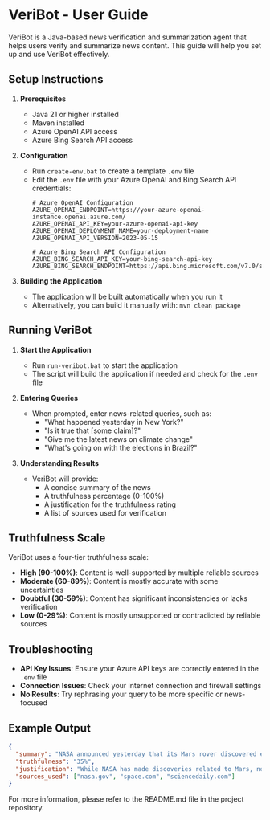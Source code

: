 # VeriBot - User Guide

VeriBot is a Java-based news verification and summarization agent that helps users verify and summarize news content. This guide will help you set up and use VeriBot effectively.

## Setup Instructions

1. **Prerequisites**
   - Java 21 or higher installed
   - Maven installed
   - Azure OpenAI API access
   - Azure Bing Search API access

2. **Configuration**
   - Run `create-env.bat` to create a template `.env` file
   - Edit the `.env` file with your Azure OpenAI and Bing Search API credentials:
     ```
     # Azure OpenAI Configuration
     AZURE_OPENAI_ENDPOINT=https://your-azure-openai-instance.openai.azure.com/
     AZURE_OPENAI_API_KEY=your-azure-openai-api-key
     AZURE_OPENAI_DEPLOYMENT_NAME=your-deployment-name
     AZURE_OPENAI_API_VERSION=2023-05-15

     # Azure Bing Search API Configuration
     AZURE_BING_SEARCH_API_KEY=your-bing-search-api-key
     AZURE_BING_SEARCH_ENDPOINT=https://api.bing.microsoft.com/v7.0/search
     ```

3. **Building the Application**
   - The application will be built automatically when you run it
   - Alternatively, you can build it manually with: `mvn clean package`

## Running VeriBot

1. **Start the Application**
   - Run `run-veribot.bat` to start the application
   - The script will build the application if needed and check for the `.env` file

2. **Entering Queries**
   - When prompted, enter news-related queries, such as:
     - "What happened yesterday in New York?"
     - "Is it true that [some claim]?"
     - "Give me the latest news on climate change"
     - "What's going on with the elections in Brazil?"

3. **Understanding Results**
   - VeriBot will provide:
     - A concise summary of the news
     - A truthfulness percentage (0-100%)
     - A justification for the truthfulness rating
     - A list of sources used for verification

## Truthfulness Scale

VeriBot uses a four-tier truthfulness scale:
- **High (90-100%)**: Content is well-supported by multiple reliable sources
- **Moderate (60-89%)**: Content is mostly accurate with some uncertainties
- **Doubtful (30-59%)**: Content has significant inconsistencies or lacks verification
- **Low (0-29%)**: Content is mostly unsupported or contradicted by reliable sources

## Troubleshooting

- **API Key Issues**: Ensure your Azure API keys are correctly entered in the `.env` file
- **Connection Issues**: Check your internet connection and firewall settings
- **No Results**: Try rephrasing your query to be more specific or news-focused

## Example Output

```json
{
  "summary": "NASA announced yesterday that its Mars rover discovered evidence of ancient microbial life on Mars.",
  "truthfulness": "35%",
  "justification": "While NASA has made discoveries related to Mars, no confirmed evidence of microbial life has been announced. The claim exaggerates recent findings about water-related minerals.",
  "sources_used": ["nasa.gov", "space.com", "sciencedaily.com"]
}
```

For more information, please refer to the README.md file in the project repository.